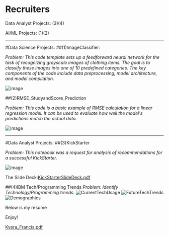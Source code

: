 # Recruiters

Data Analyst Projects: (3)(4) 

AI/ML Projects: (1)(2)
____________________________
#Data Science Projects:
##(1)ImageClassifier:

*Problem: This code template sets up a feedforward neural network for the task of recognizing grayscale images of clothing items. The goal is to classify these images into one of 10 predefined categories. The key components of the code include data preprocessing, model architecture, and model compilation.*

![image](https://github.com/KyeraFrancis/Recruiters/assets/131722539/dad3526d-7f4e-40be-af25-687dd47e3678)

##(2)RMSE_StudyandScore_Prediction

*Problem: This code is a basic example of RMSE calculation for a linear regression model. It can be used to evaluate how well the model's predictions match the actual data.*

![image](https://github.com/KyeraFrancis/Recruiters/assets/131722539/fb02ae40-7be2-4926-9b8e-e0aeb9e8e230)

____________________________
#Data Analyst Projects:
##(3)KickStarter

*Problem: This notebook was a request for analysis of recommendations for a successful KickStarter.*

![image](https://github.com/KyeraFrancis/Recruiters/assets/131722539/9ad87850-476c-479a-b0d5-209d052d7ee7)

The Slide Deck:[KickStarterSlideDeck.pdf](https://github.com/KyeraFrancis/Recruiters/files/13179698/KickStarterSlideDeck.pdf)

##(4)IBM Tech/Programming Trends
*Problem: Identify Technology/Programming trends.*
![CurrentTechUsage](https://github.com/KyeraFrancis/Recruiters/assets/131722539/52b4d81b-a8a8-486e-942e-4e6af2e1e753)
![FutureTechTrends](https://github.com/KyeraFrancis/Recruiters/assets/131722539/ad52d905-7d93-42e6-9052-b53288d7ae61)
![Demographics](https://github.com/KyeraFrancis/Recruiters/assets/131722539/314e86d3-672f-472d-8f11-d89cb8163a9b)


Below is my resume 

Enjoy!

[Kyera_Francis.pdf](https://github.com/KyeraFrancis/Recruiters/files/13179481/Kyera_Francis.pdf)

